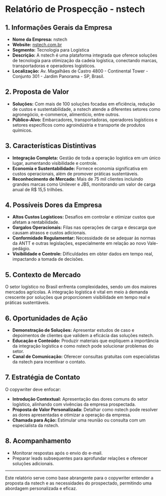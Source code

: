 # Relatório de Prospecção - nstech

## 1. Informações Gerais da Empresa
- **Nome da Empresa:** nstech
- **Website:** [nstech.com.br](https://www.nstech.com.br)
- **Segmento:** Tecnologia para Logística
- **Descrição:** A nstech é uma plataforma integrada que oferece soluções de tecnologia para otimização da cadeia logística, conectando marcas, transportadoras e operadores logísticos.
- **Localização:** Av. Magalhães de Castro 4800 - Continental Tower - Conjunto 301 - Jardim Panorama - SP, Brasil.
  
## 2. Proposta de Valor
- **Soluções:** Com mais de 100 soluções focadas em eficiência, redução de custos e sustentabilidade, a nstech atende a diferentes setores como agronegócio, e-commerce, alimentício, entre outros.
- **Público-Alvo:** Embarcadores, transportadoras, operadores logísticos e setores específicos como agroindústria e transporte de produtos químicos.

## 3. Características Distintivas
- **Integração Completa:** Gestão de toda a operação logística em um único lugar, aumentando visibilidade e controle.
- **Economia e Sustentabilidade:** Fornece economia significativa em custos operacionais, além de promover práticas sustentáveis.
- **Reconhecimento de Mercado:** Mais de 75 mil clientes incluindo grandes marcas como Unilever e JBS, monitorando um valor de carga anual de R$ 15,5 trilhões.

## 4. Possíveis Dores da Empresa
- **Altos Custos Logísticos:** Desafios em controlar e otimizar custos que afetam a rentabilidade.
- **Gargalos Operacionais:** Filas nas operações de carga e descarga que causam atrasos e custos adicionais.
- **Conformidade Regulamentar:** Necessidade de se adequar às normas da ANTT e outras legislações, especialmente em relação ao novo Vale-pedágio.
- **Visibilidade e Controle:** Dificuldades em obter dados em tempo real, impactando a tomada de decisões.

## 5. Contexto de Mercado
O setor logístico no Brasil enfrenta complexidades, sendo um dos maiores mercados agrícolas. A integração logística é vital em meio à demanda crescente por soluções que proporcionem visibilidade em tempo real e práticas sustentáveis.

## 6. Oportunidades de Ação
- **Demonstração de Soluções:** Apresentar estudos de caso e depoimentos de clientes que validem a eficácia das soluções nstech.
- **Educação e Conteúdo:** Produzir materiais que expliquem a importância da integração logística e como nstech pode solucionar problemas do setor.
- **Canal de Comunicação:** Oferecer consultas gratuitas com especialistas da nstech para incentivar o contato.

## 7. Estratégia de Contato
O copywriter deve enfocar:
- **Introdução Contextual:** Apresentação das dores comuns do setor logístico, alinhando com vivências da empresa prospectada.
- **Proposta de Valor Personalizada:** Detalhar como nstech pode resolver as dores apresentadas e otimizar a operação da empresa.
- **Chamada para Ação:** Estimular uma reunião ou consulta com um especialista da nstech.

## 8. Acompanhamento
- Monitorar respostas após o envio do e-mail.
- Preparar leads subsequentes para aprofundar relações e oferecer soluções adicionais.

---

Este relatório serve como base abrangente para o copywriter entender a proposta da nstech e as necessidades do prospectado, permitindo uma abordagem personalizada e eficaz.